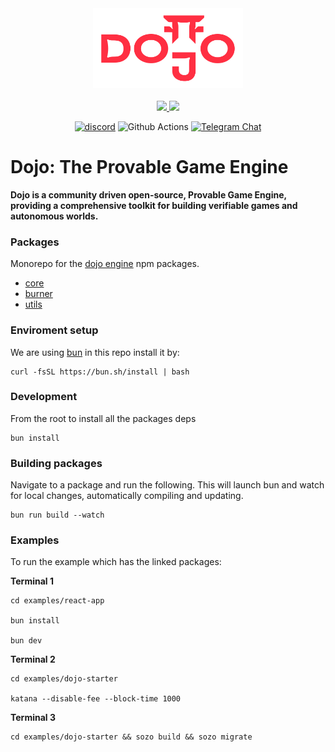 <!-- markdownlint-disable -->
<div align="center">
  <img src=".github/dojo-mark-full-dark.svg" height="128">
</div>
<div align="center">
<br />
<!-- markdownlint-restore -->

<a href="https://twitter.com/dojostarknet">
<img src="https://img.shields.io/twitter/follow/dojostarknet?style=social"/>
</a>
<a href="https://github.com/dojoengine/dojo">
<img src="https://img.shields.io/github/stars/dojoengine/dojo?style=social"/>
</a>

[![discord](https://img.shields.io/badge/join-dojo-green?logo=discord&logoColor=white)](https://discord.gg/PwDa2mKhR4)
![Github Actions][gha-badge] [![Telegram Chat][tg-badge]][tg-url]

[gha-badge]: https://img.shields.io/github/actions/workflow/status/dojoengine/dojo/ci.yml?branch=main
[tg-badge]: https://img.shields.io/endpoint?color=neon&logo=telegram&label=chat&style=flat-square&url=https%3A%2F%2Ftg.sumanjay.workers.dev%2Fdojoengine
[tg-url]: https://t.me/dojoengine
</div>

# Dojo: The Provable Game Engine

**Dojo is a community driven open-source, Provable Game Engine, providing a comprehensive toolkit for building verifiable games and autonomous worlds.**

### Packages

Monorepo for the [dojo engine](https://www.dojoengine.org/en/) npm packages.

- [core](./packages/core)
- [burner](./packages/create-burner)
- [utils](./packages/utils)


### Enviroment setup

We are using [bun](https://bun.sh/) in this repo install it by:

```console
curl -fsSL https://bun.sh/install | bash
```

### Development

From the root to install all the packages deps
```
bun install
``` 

### Building packages

Navigate to a package and run the following. This will launch bun and watch for local changes, automatically compiling and updating.

```
bun run build --watch
```

### Examples

To run the example which has the linked packages:

**Terminal 1**
```
cd examples/react-app

bun install 

bun dev
```

**Terminal 2**
```
cd examples/dojo-starter

katana --disable-fee --block-time 1000
```

**Terminal 3**
```
cd examples/dojo-starter && sozo build && sozo migrate
```
